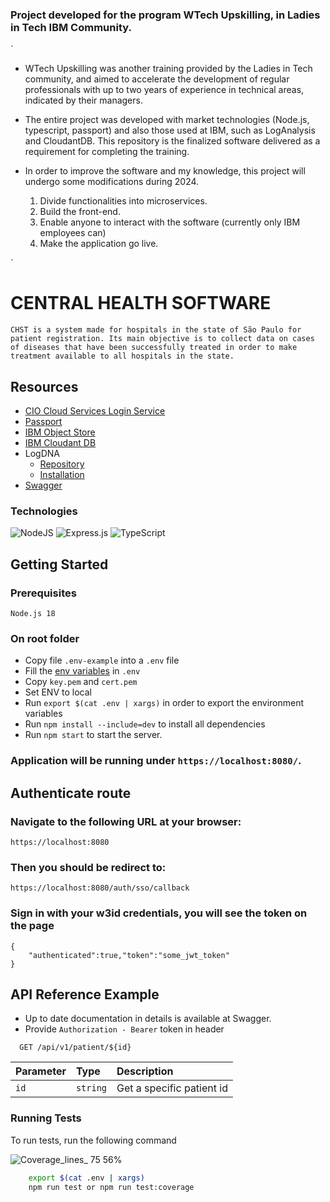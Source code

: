 ### Project developed for the program WTech Upskilling, in Ladies in Tech IBM Community. 
`
* WTech Upskilling was another training provided by the Ladies in Tech community, and aimed to accelerate the development of regular professionals with up to two years of experience in technical areas, indicated by their managers.

* The entire project was developed with market technologies (Node.js, typescript, passport) and also those used at IBM, such as LogAnalysis and CloudantDB. This repository is the finalized software delivered as a requirement for completing the training.

* In order to improve the software and my knowledge, this project will undergo some modifications during 2024.

  1. Divide functionalities into microservices.
  2. Build the front-end.
  3. Enable anyone to interact with the software (currently only IBM employees can)
  4. Make the application go live.
     
`

# CENTRAL HEALTH SOFTWARE

`CHST is a system made for hospitals in the state of São Paulo for patient registration. Its main objective is to collect data on cases of diseases that have been successfully treated in order to make treatment available to all hospitals in the state.`

## Resources 
 - [CIO Cloud Services Login Service](https://github.ibm.com/CIOCloud/login)
 - [Passport](https://www.passportjs.org/packages/passport-openidconnect/)
 - [IBM Object Store](https://cloud.ibm.com/apidocs/cos/cos-compatibility?code=node)
 - [IBM Cloudant DB](https://cloud.ibm.com/docs/Cloudant?topic=Cloudant-client-libraries#client-libraries)
 - LogDNA
    - [Repository](https://github.com/LcsK/melhorando-logs-do-nodejs-com-typescript-pinojs-logdna-2021-09-13/tree/final)
    - [Installation](https://www.npmjs.com/package/pino-logdna)
 - [Swagger](https://swagger-autogen.github.io/docs/getting-started/quick-start)

### Technologies
![NodeJS](https://img.shields.io/badge/node.js-6DA55F?style=for-the-badge&logo=node.js&logoColor=white)
![Express.js](https://img.shields.io/badge/express.js-%23404d59.svg?style=for-the-badge&logo=express&logoColor=%2361DAFB)
![TypeScript](https://img.shields.io/badge/TypeScript-007ACC?style=for-the-badge&logo=typescript&logoColor=white)


## Getting Started

### Prerequisites

`Node.js 18`


### On root folder

- Copy file `.env-example` into a `.env` file
- Fill the [env variables](https://gist.github.ibm.com/isadora-c-lopes/57649de9007ba2192969fd9a6632a80e) in `.env`
- Copy `key.pem` and `cert.pem`
- Set ENV to local
- Run `export $(cat .env | xargs)` in order to export the environment variables
- Run `npm install --include=dev` to install all dependencies
- Run `npm start` to start the server.

### Application will be running under `https://localhost:8080/`.

## Authenticate route
### Navigate to the following URL at your browser:

`https://localhost:8080`

### Then you should be redirect to:

`https://localhost:8080/auth/sso/callback`

### Sign in with your w3id credentials, you will see the token on the page

```
{
    "authenticated":true,"token":"some_jwt_token"
}
```

## API Reference Example

- ​Up to date documentation in details is available at Swagger.
- Provide ` Authorization - Bearer ` token in header

```http
  GET /api/v1/patient/${id}
```

| Parameter   | Type       | Description                                   |
| :---------- | :--------- | :------------------------------------------ |
| `id`      | `string` | Get a specific patient id |

### Running Tests

To run tests, run the following command

![Coverage_lines_ 75 56%](https://media.github.ibm.com/user/431521/files/d9870053-46d7-43b5-a397-7786cc69ac49)

```bash
    export $(cat .env | xargs)
    npm run test or npm run test:coverage
```
